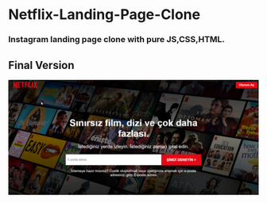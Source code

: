 # Netflix-Landing-Page-Clone
### Instagram landing page clone with pure JS,CSS,HTML.
## Final Version
<img src="./assets/final-version.png" alt="screen-shot" />
